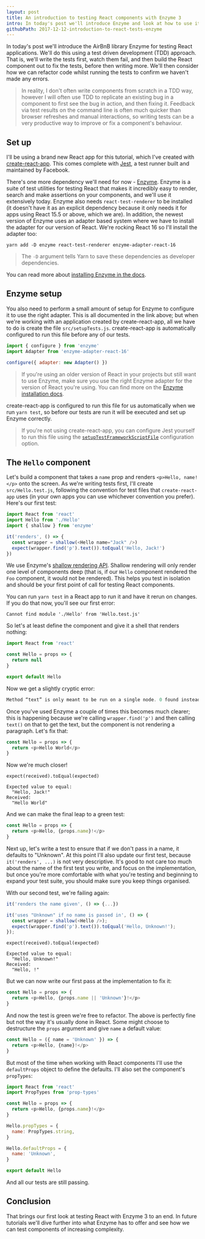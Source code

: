 ```yaml
---
layout: post
title: An introduction to testing React components with Enzyme 3
intro: In today's post we'll introduce Enzyme and look at how to use it to test a basic React component.
githubPath: 2017-12-12-introduction-to-react-tests-enzyme
---
```


In today's post we'll introduce the AirBnB library Enzyme for testing React
applications. We'll do this using a test driven development (TDD) approach. That
is, we'll write the tests first, watch them fail, and then build the React
component out to fix the tests, before then writing more. We'll then consider
how we can refactor code whilst running the tests to confirm we haven't made any
errors.

> In reality, I don't often write components from scratch in a TDD way, however
> I will often use TDD to replicate an existing bug in a component to first see
> the bug in action, and then fixing it. Feedback via test results on the
> command line is often much quicker than browser refreshes and manual
> interactions, so writing tests can be a very productive way to improve or fix
> a component's behaviour.

## Set up

I'll be using a brand new React app for this tutorial, which I've created with
[create-react-app](https://github.com/facebookincubator/create-react-app). This
comes complete with [Jest](https://facebook.github.io/jest/), a test runner
built and maintained by Facebook.

There's one more dependency we'll need for now -
[Enzyme](https://github.com/airbnb/enzyme). Enzyme is a suite of test utilities
for testing React that makes it incredibly easy to render, search and make
assertions on your components, and we'll use it extensively today. Enzyme also
needs `react-test-renderer` to be installed (it doesn't have it as an explicit
dependency because it only needs it for apps using React 15.5 or above, which we
are). In addition, the newest version of Enzyme uses an adapter based system
where we have to install the adapter for our version of React. We're rocking
React 16 so I'll install the adapter too:

```
yarn add -D enzyme react-test-renderer enzyme-adapter-react-16
```

> The `-D` argument tells Yarn to save these dependencies as developer
> dependencies.

You can read more about
[installing Enzyme in the docs](http://airbnb.io/enzyme/docs/installation/index.html).

## Enzyme setup

You also need to perform a small amount of setup for Enzyme to configure it to
use the right adapter. This is all documented in the link above; but when we're
working with an application created by create-react-app, all we have to do is
create the file `src/setupTests.js`. create-react-app is automatically
configured to run this file before any of our tests.

```js
import { configure } from 'enzyme'
import Adapter from 'enzyme-adapter-react-16'

configure({ adapter: new Adapter() })
```

> If you're using an older version of React in your projects but still want to
> use Enzyme, make sure you use the right Enzyme adapter for the version of
> React you're using. You can find more on the
> [Enzyme installation docs](https://github.com/airbnb/enzyme#installation).

create-react-app is configured to run this file for us automatically when we run
`yarn test`, so before our tests are run it will be executed and set up Enzyme
correctly.

> If you're not using create-react-app, you can configure Jest yourself to run
> this file using the
> [`setupTestFrameworkScriptFile`](https://facebook.github.io/jest/docs/en/configuration.html#setuptestframeworkscriptfile-string)
> configuration option.

## The `Hello` component

Let's build a component that takes a `name` prop and renders `<p>Hello,
name!</p>` onto the screen. As we're writing tests first, I'll create
`src/Hello.test.js`, following the convention for test files that
`create-react-app` uses (in your own apps you can use whichever convention you
prefer). Here's our first test:

```js
import React from 'react'
import Hello from './Hello'
import { shallow } from 'enzyme'

it('renders', () => {
  const wrapper = shallow(<Hello name="Jack" />)
  expect(wrapper.find('p').text()).toEqual('Hello, Jack!')
})
```

We use Enzyme's
[shallow rendering API](https://github.com/airbnb/enzyme/blob/master/docs/api/shallow.md).
Shallow rendering will only render one level of components deep (that is, if our
`Hello` component rendered the `Foo` component, it would not be rendered). This
helps you test in isolation and should be your first point of call for testing
React components.

You can run `yarn test` in a React app to run it and have it rerun on changes.
If you do that now, you'll see our first error:

```
Cannot find module './Hello' from 'Hello.test.js'
```

So let's at least define the component and give it a shell that renders nothing:

```js
import React from 'react'

const Hello = props => {
  return null
}

export default Hello
```

Now we get a slightly cryptic error:

```js
Method “text” is only meant to be run on a single node. 0 found instead.
```

Once you've used Enzyme a couple of times this becomes much clearer; this is
happening because we're calling `wrapper.find('p')` and then calling `text()` on
that to get the text, but the component is not rendering a paragraph. Let's fix
that:

```js
const Hello = props => {
  return <p>Hello World</p>
}
```

Now we're much closer!

```
expect(received).toEqual(expected)

Expected value to equal:
  "Hello, Jack!"
Received:
  "Hello World"
```

And we can make the final leap to a green test:

```js
const Hello = props => {
  return <p>Hello, {props.name}!</p>
}
```

Next up, let's write a test to ensure that if we don't pass in a name, it
defaults to "Unknown". At this point I'll also update our first test, because
`it('renders', ...)` is not very descriptive. It's good to not care too much
about the name of the first test you write, and focus on the implementation, but
once you're more comfortable with what you're testing and beginning to expand
your test suite, you should make sure you keep things organised.

With our second test, we're failing again:

```js
it('renders the name given', () => {...})

it('uses "Unknown" if no name is passed in', () => {
  const wrapper = shallow(<Hello />);
  expect(wrapper.find('p').text()).toEqual('Hello, Unknown!');
});
```

```
expect(received).toEqual(expected)

Expected value to equal:
  "Hello, Unknown!"
Received:
  "Hello, !"
```

But we can now write our first pass at the implementation to fix it:

```js
const Hello = props => {
  return <p>Hello, {props.name || 'Unknown'}!</p>
}
```

And now the test is green we're free to refactor. The above is perfectly fine
but not the way it's usually done in React. Some might choose to destructure the
`props` argument and give `name` a default value:

```js
const Hello = ({ name = 'Unknown' }) => {
  return <p>Hello, {name}!</p>
}
```

But most of the time when working with React components I'll use the
`defaultProps` object to define the defaults. I'll also set the component's
`propTypes`:

```js
import React from 'react'
import PropTypes from 'prop-types'

const Hello = props => {
  return <p>Hello, {props.name}!</p>
}

Hello.propTypes = {
  name: PropTypes.string,
}

Hello.defaultProps = {
  name: 'Unknown',
}

export default Hello
```

And all our tests are still passing.

## Conclusion

That brings our first look at testing React with Enzyme 3 to an end. In future
tutorials we'll dive further into what Enzyme has to offer and see how we can
test components of increasing complexity.
